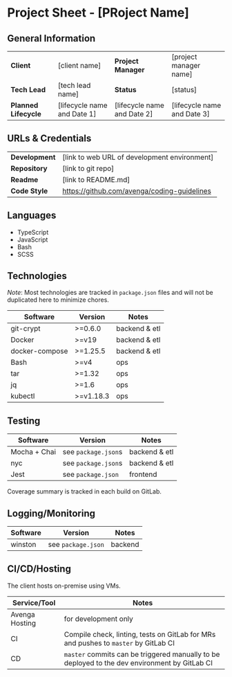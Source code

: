 # Project Sheet - [PRoject Name]

## General Information

|                       |                                                    |                              |                             |
| --------------------- | -------------------------------------------------- | ---------------------------- | --------------------------- |
| __Client__            | [client name]                                      | __Project Manager__          | [project manager name]      |
| __Tech Lead__         | [tech lead name]                                   | __Status__                   | [status]                    |
| __Planned Lifecycle__ | [lifecycle name and Date 1]                        | [lifecycle name and Date 2]  | [lifecycle name and Date 3] |

## URLs & Credentials

|                 |                                                                                        |
| --------------- | -------------------------------------------------------------------------------------- |
| __Development__ | [link to web URL of development environment] |
| __Repository__  | [link to git repo] |
| __Readme__      | [link to README.md] |
| __Code Style__  | <https://github.com/avenga/coding-guidelines> |

## Languages

* TypeScript
* JavaScript
* Bash
* SCSS

## Technologies

_Note_: Most technologies are tracked in `package.json` files and will not be duplicated here to minimize chores.

| Software       | Version   | Notes         |
| -------------- | --------- | ------------- |
| git-crypt      | >=0.6.0   | backend & etl |
| Docker         | >=v19     | backend & etl |
| docker-compose | >=1.25.5  | backend & etl |
| Bash           | >=v4      | ops           |
| tar            | >=1.32    | ops           |
| jq             | >=1.6     | ops           |
| kubectl        | >=v1.18.3 | ops           |

## Testing

| Software     | Version             | Notes         |
| ------------ | ------------------- | ------------- |
| Mocha + Chai | see `package.json`s | backend & etl |
| nyc          | see `package.json`s | backend & etl |
| Jest         | see `package.json`  | frontend      |

Coverage summary is tracked in each build on GitLab.

## Logging/Monitoring

| Software | Version            | Notes   |
| -------- | ------------------ | ------- |
| winston  | see `package.json` | backend |

## CI/CD/Hosting

The client hosts on-premise using VMs.

| Service/Tool   | Notes                                                                                         |
| -------------- | --------------------------------------------------------------------------------------------- |
| Avenga Hosting | for development only                                                                          |
| CI             | Compile check, linting, tests on GitLab for MRs and pushes to `master` by GitLab CI           |
| CD             | `master` commits can be triggered manually to be deployed to the dev environment by GitLab CI |

